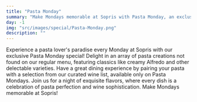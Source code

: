 ```yaml
---
title: "Pasta Monday"
summary: "Make Mondays memorable at Sopris with Pasta Monday, an exclusive dining experience featuring pasta creations not found on our regular menu, accompanied by the perfect wine pairing available only on Mondays."
day: -1
img: "src/images/special/Pasta-Monday.png"
description: ""
---
```

Experience a pasta lover's paradise every Monday at Sopris with our exclusive Pasta Monday special! Delight in an array of pasta creations not found on our regular menu, featuring classics like creamy Alfredo and other delectable varieties. Have a great dining experience by pairing your pasta with a selection from our curated wine list, available only on Pasta Mondays. Join us for a night of exquisite flavors, where every dish is a celebration of pasta perfection and wine sophistication. Make Mondays memorable at Sopris!